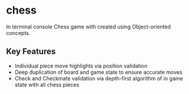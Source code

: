 # chess

In terminal console Chess game with created using Object-oriented concepts.

## Key Features ##

- Individual piece move highlights via position validation
- Deep duplication of board and game state to ensure accurate moves
- Check and Checkmate validation via depth-first algorithm of in game state with all chess pieces
